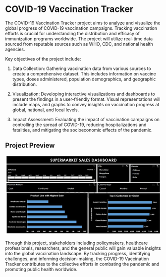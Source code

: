 # COVID-19 Vaccination Tracker
The COVID-19 Vaccination Tracker project aims to analyze and visualize the global progress of COVID-19 vaccination campaigns. Tracking vaccination efforts is crucial for understanding the distribution and efficacy of immunization programs worldwide. The project will utilize real-time data sourced from reputable sources such as WHO, CDC, and national health agencies.

Key objectives of the project include:

1.	Data Collection: Gathering vaccination data from various sources to create a comprehensive dataset. This includes information on vaccine types, doses administered, population
    demographics, and geographic distribution.
  	
2.  Visualization: Developing interactive visualizations and dashboards to present the findings in a user-friendly format. Visual representations will include maps, and graphs to convey
   insights on vaccination progress at global, national, and local levels.
   
3.  Impact Assessment: Evaluating the impact of vaccination campaigns on controlling the spread of COVID-19, reducing hospitalizations and fatalities, and mitigating the socioeconomic
    effects of the pandemic.

## Project Preview
![project-preview](https://github.com/davidadabao/Supermarket-Sales/blob/main/Supermarket%20Sales.jpg)

Through this project, stakeholders including policymakers, healthcare professionals, researchers, and the general public will gain valuable insights into the global vaccination landscape. By tracking progress, identifying challenges, and informing decision-making, the COVID-19 Vaccination Tracker contributes to the collective efforts in combating the pandemic and promoting public health worldwide.
